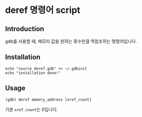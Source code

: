 # deref 명령어 script

## Introduction

gdb를 사용할 때, 메모리 값을 원하는 횟수만큼 역참조하는 명령어입니다.

## Installation

```
echo "source deref.gdb" >> ~/.gdbinit
echo "installation done!"
```

## Usage

```
(gdb) deref memory_address [xref_count]
```

기본 `xref_count`는 0입니다.
